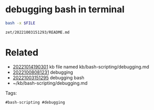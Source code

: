 # debugging bash in terminal
```bash
bash -x $FILE
```

` zet/20221003151293/README.md `

# Related

- [20221014190301](/zet/20221014190301/README.md) kb file named kb/bash-scripting/debugging.md
- [20221008081231](/zet/20221008081231/README.md) debugging
- [20221003151295](/zet/20221003151295/README.md) debugging bash
- ~/kb/bash-scripting/debugging.md

Tags:

    #bash-scripting #debugging 

